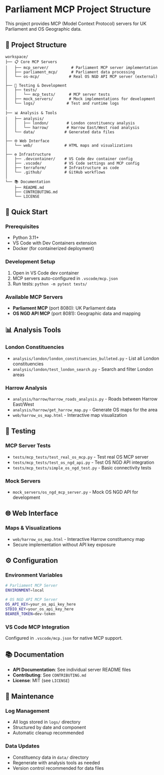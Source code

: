 # Parliament MCP Project Structure

This project provides MCP (Model Context Protocol) servers for UK Parliament and OS Geographic data.

## 📁 Project Structure

```
workspace/
├── 📋 Core MCP Servers
│   ├── mcp_server/          # Parliament MCP server implementation
│   ├── parliament_mcp/      # Parliament data processing
│   └── os-mcp/             # Real OS NGD API MCP server (external)
│
├── 🧪 Testing & Development
│   ├── tests/
│   │   └── mcp_tests/      # MCP server tests
│   ├── mock_servers/       # Mock implementations for development
│   └── logs/              # Test and runtime logs
│
├── 📊 Analysis & Tools
│   ├── analysis/
│   │   ├── london/        # London constituency analysis
│   │   └── harrow/        # Harrow East/West road analysis
│   └── data/             # Generated data files
│
├── 🌐 Web Interface
│   └── web/              # HTML maps and visualizations
│
├── ⚙️ Infrastructure
│   ├── .devcontainer/    # VS Code dev container config
│   ├── .vscode/          # VS Code settings and MCP config
│   ├── terraform/        # Infrastructure as code
│   └── .github/          # GitHub workflows
│
└── 📚 Documentation
    ├── README.md
    ├── CONTRIBUTING.md
    └── LICENSE
```

## 🚀 Quick Start

### Prerequisites
- Python 3.11+
- VS Code with Dev Containers extension
- Docker (for containerized deployment)

### Development Setup
1. Open in VS Code dev container
2. MCP servers auto-configured in `.vscode/mcp.json`
3. Run tests: `python -m pytest tests/`

### Available MCP Servers
- **Parliament MCP** (port 8080): UK Parliament data
- **OS NGD API MCP** (port 8081): Geographic data and mapping

## 📊 Analysis Tools

### London Constituencies
- `analysis/london/london_constituencies_bulleted.py` - List all London constituencies
- `analysis/london/test_london_search.py` - Search and filter London areas

### Harrow Analysis
- `analysis/harrow/harrow_roads_analysis.py` - Roads between Harrow East/West
- `analysis/harrow/get_harrow_map.py` - Generate OS maps for the area
- `web/harrow_os_map.html` - Interactive map visualization

## 🧪 Testing

### MCP Server Tests
- `tests/mcp_tests/test_real_os_mcp.py` - Test real OS MCP server
- `tests/mcp_tests/test_os_ngd_api.py` - Test OS NGD API integration
- `tests/mcp_tests/simple_os_ngd_test.py` - Basic connectivity tests

### Mock Servers
- `mock_servers/os_ngd_mcp_server.py` - Mock OS NGD API for development

## 🌐 Web Interface

### Maps & Visualizations
- `web/harrow_os_map.html` - Interactive Harrow constituency map
- Secure implementation without API key exposure

## ⚙️ Configuration

### Environment Variables
```bash
# Parliament MCP Server
ENVIRONMENT=local

# OS NGD API MCP Server  
OS_API_KEY=your_os_api_key_here
STDIO_KEY=your_os_api_key_here
BEARER_TOKEN=dev-token
```

### VS Code MCP Integration
Configured in `.vscode/mcp.json` for native MCP support.

## 📚 Documentation

- **API Documentation**: See individual server README files
- **Contributing**: See `CONTRIBUTING.md`
- **License**: MIT (see `LICENSE`)

## 🔧 Maintenance

### Log Management
- All logs stored in `logs/` directory
- Structured by date and component
- Automatic cleanup recommended

### Data Updates
- Constituency data in `data/` directory
- Regenerate with analysis tools as needed
- Version control recommended for data files
